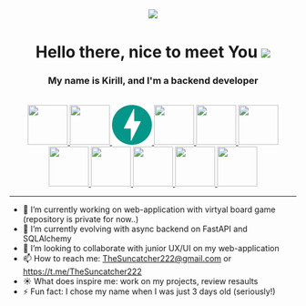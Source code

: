<div id="header" align="center">
  <img src="https://www.github.com/TheSuncatcher222/TheSuncatcher222/assets/36377190/5ce83454-5578-4f12-98b6-3be5533ed70b"/>
  <br>
  <h1>
    Hello there, nice to meet You <img src="https://media.giphy.com/media/hvRJCLFzcasrR4ia7z/giphy.gif" width="25px"/>
  </h1>
  <h3>
    My name is Kirill, and I'm a backend developer
  </h3>
  <br>
</div>

<div id="body" align="center">
  <a href="https://www.python.org/">
    <img src="https://www.vectorlogo.zone/logos/python/python-icon.svg" width="70" height="70"/>
  </a>
  <a href="https://www.djangoproject.com/">
    <img src="https://www.vectorlogo.zone/logos/djangoproject/djangoproject-icon.svg" width="70" height="70"/>
  </a>
  <a href="https://fastapi.tiangolo.com/">
    <img src="https://github.com/devicons/devicon/blob/master/icons/fastapi/fastapi-plain.svg" width="70" height="70"/>
  </a>
  <a href="https://docs.celeryq.dev/en/stable/">
    <img src="https://github.com/simple-icons/simple-icons/blob/master/icons/celery.svg" width="70" height="70"/>
  </a>
  <a href="https://www.postgresql.org/">
    <img src="https://www.vectorlogo.zone/logos/postgresql/postgresql-icon.svg" width="70" height="70"/>
  </a>
  <a href="https://www.sqlite.org/">
    <img src="https://www.vectorlogo.zone/logos/sqlite/sqlite-icon.svg" width="70" height="70"/>
  </a>
  <a href="https://www.gunicorn.org/">
    <img src="https://www.vectorlogo.zone/logos/gunicorn/gunicorn-icon.svg" width="70" height="70"/>
  </a>
  <a href="https://www.nginx.org/">
    <img src="https://www.vectorlogo.zone/logos/nginx/nginx-icon.svg" width="70" height="70"/>
  </a>
  <a href="https://www.docker.com/">
    <img src="https://www.vectorlogo.zone/logos/docker/docker-icon.svg" width="70" height="70"/>
  </a>
  <a href="https://www.ubuntu.com/">
    <img src="https://www.vectorlogo.zone/logos/ubuntu/ubuntu-icon.svg" width="70" height="70"/>
  </a>
  <a href="https://www.github.com/">
    <img src="https://www.vectorlogo.zone/logos/github/github-icon.svg" width="70" height="70"/>
  </a>
</div>

<hr>

- 🔭 I’m currently working on web-application with virtyal board game (repository is private for now..)
- 🌱 I’m currently evolving with async backend on FastAPI and SQLAlchemy
- 👯 I’m looking to collaborate with junior UX/UI on my web-application
- 📫 How to reach me: TheSuncatcher222@gmail.com or https://t.me/TheSuncatcher222
- ☀️ What does inspire me: work on my projects, review resaults
- ⚡ Fun fact: I chose my name when I was just 3 days old (seriously!)

